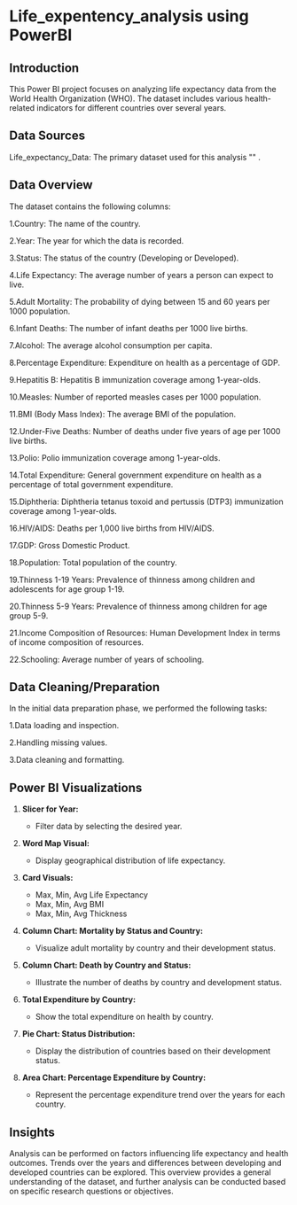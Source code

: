 # Life_expentency_analysis using PowerBI 

## Introduction
This Power BI project focuses on analyzing life expectancy data from the World Health Organization (WHO). The dataset includes various health-related indicators for different countries over several years.

## Data Sources
Life_expectancy_Data: The primary dataset used for this analysis "" .

## Data Overview
The dataset contains the following columns:

1.Country: The name of the country.

2.Year: The year for which the data is recorded.

3.Status: The status of the country (Developing or Developed).

4.Life Expectancy: The average number of years a person can expect to live.

5.Adult Mortality: The probability of dying between 15 and 60 years per 1000 population.

6.Infant Deaths: The number of infant deaths per 1000 live births.

7.Alcohol: The average alcohol consumption per capita.

8.Percentage Expenditure: Expenditure on health as a percentage of GDP.

9.Hepatitis B: Hepatitis B immunization coverage among 1-year-olds.

10.Measles: Number of reported measles cases per 1000 population.

11.BMI (Body Mass Index): The average BMI of the population.

12.Under-Five Deaths: Number of deaths under five years of age per 1000 live births.

13.Polio: Polio immunization coverage among 1-year-olds.

14.Total Expenditure: General government expenditure on health as a percentage of total government expenditure.

15.Diphtheria: Diphtheria tetanus toxoid and pertussis (DTP3) immunization coverage among 1-year-olds.

16.HIV/AIDS: Deaths per 1,000 live births from HIV/AIDS.

17.GDP: Gross Domestic Product.

18.Population: Total population of the country.

19.Thinness 1-19 Years: Prevalence of thinness among children and adolescents for age group 1-19.

20.Thinness 5-9 Years: Prevalence of thinness among children for age group 5-9.

21.Income Composition of Resources: Human Development Index in terms of income composition of resources.

22.Schooling: Average number of years of schooling.

## Data Cleaning/Preparation
In the initial data preparation phase, we performed the following tasks:

1.Data loading and inspection.

2.Handling missing values.

3.Data cleaning and formatting.

##  Power BI Visualizations

1. **Slicer for Year:**
   - Filter data by selecting the desired year.

2. **Word Map Visual:**
   - Display geographical distribution of life expectancy.

3. **Card Visuals:**
   - Max, Min, Avg Life Expectancy
   - Max, Min, Avg BMI
   - Max, Min, Avg Thickness

4. **Column Chart: Mortality by Status and Country:**
   - Visualize adult mortality by country and their development status.

5. **Column Chart: Death by Country and Status:**
   - Illustrate the number of deaths by country and development status.

6. **Total Expenditure by Country:**
   - Show the total expenditure on health by country.

7. **Pie Chart: Status Distribution:**
   - Display the distribution of countries based on their development status.

8. **Area Chart: Percentage Expenditure by Country:**
   - Represent the percentage expenditure trend over the years for each country.
  
## Insights

Analysis can be performed on factors influencing life expectancy and health outcomes.
Trends over the years and differences between developing and developed countries can be explored.
This overview provides a general understanding of the dataset, and further analysis can be conducted based on specific research questions or objectives.

